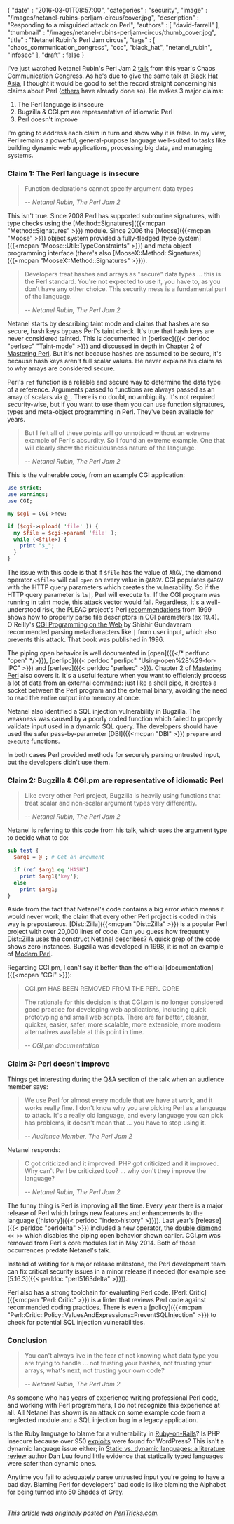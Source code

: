 {
   "date" : "2016-03-01T08:57:00",
   "categories" : "security",
   "image" : "/images/netanel-rubins-perljam-circus/cover.jpg",
   "description" : "Responding to a misguided attack on Perl",
   "authors" : [
      "david-farrell"
   ],
   "thumbnail" : "/images/netanel-rubins-perljam-circus/thumb_cover.jpg",
   "title" : "Netanel Rubin's Perl Jam circus",
   "tags" : [
      "chaos_communication_congress",
      "ccc",
      "black_hat",
      "netanel_rubin",
      "infosec"
   ],
   "draft" : false
}


I've just watched Netanel Rubin's Perl Jam 2 [talk](https://www.youtube.com/watch?v=eH_u3C2WwQ0) from this year's Chaos Communication Congress. As he's due to give the same talk at [Black Hat Asia](https://www.blackhat.com/asia-16/), I thought it would be good to set the record straight concerning his claims about Perl ([others](https://gist.github.com/preaction/978ce941f05769b064f4) have already done so). He makes 3 major claims:

1. The Perl language is insecure
2. Bugzilla & CGI.pm are representative of idiomatic Perl
3. Perl doesn't improve

I'm going to address each claim in turn and show why it is false. In my view, Perl remains a powerful, general-purpose language well-suited to tasks like building dynamic web applications, processing big data, and managing systems.

### Claim 1: The Perl language is insecure

> Function declarations cannot specify argument data types
>
> -- <cite>Netanel Rubin, The Perl Jam 2</cite>

This isn't true. Since 2008 Perl has supported subroutine signatures, with type checks using the [Method::Signatures]({{<mcpan "Method::Signatures" >}}) module. Since 2006 the [Moose]({{<mcpan "Moose" >}}) object system provided a fully-fledged [type system]({{<mcpan "Moose::Util::TypeConstraints" >}}) and meta object programming interface (there's also [MooseX::Method::Signatures]({{<mcpan "MooseX::Method::Signatures" >}})).

> Developers treat hashes and arrays as "secure" data types ... this is the Perl standard. You're not expected to use it, you have to, as you don't have any other choice. This security mess is a fundamental part of the language.
>
> -- <cite>Netanel Rubin, The Perl Jam 2</cite>

Netanel starts by describing taint mode and claims that hashes are so secure, hash keys bypass Perl's taint check. It's true that hash keys are never considered tainted. This is documented in [perlsec]({{< perldoc "perlsec" "Taint-mode" >}}) and discussed in depth in Chapter 2 of [Mastering Perl](http://masteringperl.org). But it's not because hashes are assumed to be secure, it's because hash keys aren't full scalar values. He never explains his claim as to why arrays are considered secure.

Perl's `ref` function is a reliable and secure way to determine the data type of a reference. Arguments passed to functions are always passed as an array of scalars via `@_`. There is no doubt, no ambiguity. It's not required security-wise, but if you want to use them you can use function signatures, types and meta-object programming in Perl. They've been available for years.

> But I felt all of these points will go unnoticed without an extreme example of Perl's absurdity. So I found an extreme example. One that will clearly show the ridiculousness nature of the language.
>
> -- <cite>Netanel Rubin, The Perl Jam 2</cite>

This is the vulnerable code, from an example CGI application:

```perl
use strict;
use warnings;
use CGI;

my $cgi = CGI->new;

if ($cgi->upload( 'file' )) {
  my $file = $cgi->param( 'file' );
  while (<$file>) {
    print "$_";
  }
}
```
The issue with this code is that if `$file` has the value of `ARGV`, the diamond operator `<$file>` will call `open` on every value in `@ARGV`. CGI populates `@ARGV` with the HTTP query parameters which creates the vulnerability. So if the HTTP query parameter is `ls|`, Perl will execute `ls`. If the CGI program was running in taint mode, this attack vector would fail. Regardless, it's a well-understood risk, the PLEAC project's Perl [recommendations](http://ramenlabs.com/pleac-pdf/pleac_perl.pdf) from 1999 shows how to properly parse file descriptors in CGI parameters (ex 19.4). O'Reilly's [CGI Programming on the Web](http://www.oreilly.com/openbook/cgi/ch07_04.html) by Shishir Gundavaram recommended parsing metacharacters like `|` from user input, which also prevents this attack. That book was published in 1996.

The piping open behavior is well documented in [open]({{</* perlfunc "open" */>}}), [perlipc]({{< perldoc "perlipc" "Using-open%28%29-for-IPC" >}}) and [perlsec]({{< perldoc "perlsec" >}}). Chapter 2 of [Mastering Perl](http://masteringperl.org) also covers it. It's a useful feature when you want to efficiently process a lot of data from an external command: just like a shell pipe, it creates a socket between the Perl program and the external binary, avoiding the need to read the entire output into memory at once.

Netanel also identified a SQL injection vulnerability in Bugzilla. The weakness was caused by a poorly coded function which failed to properly validate input used in a dynamic SQL query. The developers should have used the safer pass-by-parameter [DBI]({{<mcpan "DBI" >}}) `prepare` and `execute` functions.

In both cases Perl provided methods for securely parsing untrusted input, but the developers didn't use them.

### Claim 2: Bugzilla & CGI.pm are representative of idiomatic Perl
> Like every other Perl project, Bugzilla is heavily using functions that treat scalar and non-scalar argument types very differently.
>
> -- <cite>Netanel Rubin, The Perl Jam 2</cite>

Netanel is referring to this code from his talk, which uses the argument type to decide what to do:

```perl
sub test {
  $arg1 = @_; # Get an argument

  if (ref $arg1 eq 'HASH')
    print $arg1{'key'};
  else
    print $arg1;
}
```

Aside from the fact that Netanel's code contains a big error which means it would never work, the claim that every other Perl project is coded in this way is preposterous. [Dist::Zilla]({{<mcpan "Dist::Zilla" >}}) is a popular Perl project with over 20,000 lines of code. Can you guess how frequently Dist::Zilla uses the construct Netanel describes? A quick grep of the code shows zero instances. Bugzilla was developed in 1998, it is not an example of [Modern Perl](http://modernperlbooks.com/books/modern_perl_2014/index.html).

Regarding CGI.pm, I can't say it better than the official [documentation]({{<mcpan "CGI" >}}):

> CGI.pm HAS BEEN REMOVED FROM THE PERL CORE
>
> The rationale for this decision is that CGI.pm is no longer considered good practice for developing web applications, including quick prototyping and small web scripts. There are far better, cleaner, quicker, easier, safer, more scalable, more extensible, more modern alternatives available at this point in time.
>
> -- <cite>CGI.pm documentation</cite>

### Claim 3: Perl doesn't improve
Things get interesting during the Q&A section of the talk when an audience member says:

> We use Perl for almost every module that we have at work, and it works really fine. I don't know why you are picking Perl as a language to attack. It's a really old language, and every language you can pick has problems, it doesn't mean that ... you have to stop using it.
>
> -- <cite>Audience Member, The Perl Jam 2</cite>

Netanel responds:

> C got criticized and it improved. PHP got criticized and it improved. Why can't Perl be criticized too? ... why don't they improve the language?
>
> -- <cite>Netanel Rubin, The Perl Jam 2</cite>

The funny thing is Perl is improving all the time. Every year there is a major release of Perl which brings new features and enhancements to the language ([history]({{< perldoc "index-history" >}})). Last year's [release]({{< perldoc "perldelta" >}}) included a new operator, the [double diamond](http://www.effectiveperlprogramming.com/2015/05/use-perl-5-22s-operator-for-safe-command-line-handling/) `<< >>` which disables the piping open behavior shown earlier. CGI.pm was removed from Perl's core modules list in May 2014. Both of those occurrences predate Netanel's talk.

Instead of waiting for a major release milestone, the Perl development team can fix critical security issues in a minor release if needed (for example see [5.16.3]({{< perldoc "perl5163delta" >}})).

Perl also has a strong toolchain for evaluating Perl code. [Perl::Critic]({{<mcpan "Perl::Critic" >}}) is a linter that reviews Perl code against recommended coding practices. There is even a [policy]({{<mcpan "Perl::Critic::Policy::ValuesAndExpressions::PreventSQLInjection" >}}) to check for potential SQL injection vulnerabilities.

### Conclusion
> You can't always live in the fear of not knowing what data type you are trying to handle ... not trusting your hashes, not trusting your arrays, what's next, not trusting your own code?
>
> -- <cite>Netanel Rubin, The Perl Jam 2</cite>

As someone who has years of experience writing professional Perl code, and working with Perl programmers, I do not recognize this experience at all. All Netanel has shown is an attack on some example code from a neglected module and a SQL injection bug in a legacy application.

Is the Ruby language to blame for a vulnerability in [Ruby-on-Rails](http://arstechnica.com/business/2012/03/hacker-commandeers-github-to-prove-vuln-in-ruby/)? Is PHP insecure because over 950 [exploits](https://cve.mitre.org/cgi-bin/cvekey.cgi?keyword=wordpress) were found for WordPress? This isn't a dynamic language issue either; in [Static vs. dynamic languages: a literature review](http://danluu.com/empirical-pl) author Dan Luu found little evidence that statically typed languages were safer than dynamic ones.

Anytime you fail to adequately parse untrusted input you're going to have a bad day. Blaming Perl for developers' bad code is like blaming the Alphabet for being turned into 50 Shades of Grey.

\
*This article was originally posted on [PerlTricks.com](http://perltricks.com).*
